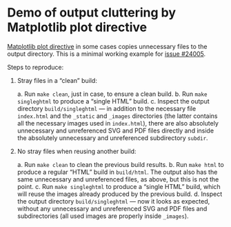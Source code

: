# Demo of output cluttering by Matplotlib plot directive

[Matplotlib plot directive](https://matplotlib.org/stable/api/sphinxext_plot_directive_api.html)
in some cases copies unnecessary files to the output directory.
This is a minimal working example for
[issue #24005](https://github.com/matplotlib/matplotlib/issues/24005).

Steps to reproduce:

1. Stray files in a “clean” build:

   a. Run `make clean`, just in case, to ensure a clean build.
   b. Run `make singleghtml` to produce a “single HTML” build.
   c. Inspect the output directory `build/singleghtml` — in addition to the
      necessary file `index.html` and the `_static` and `_images` directories
      (the latter contains all the necessary images used in `index.html`),
      there are also absolutely unnecessary and unreferenced SVG and PDF files
      directly and inside the absolutely unnecessary and unreferenced
      subdirectory `subdir`.

2. No stray files when reusing another build:

   a. Run `make clean` to clean the previous build results.
   b. Run `make html` to produce a regular “HTML” build in `build/html`.
      The output also has the same unnecessary and unreferenced files, as
      above, but this is not the point.
   c. Run `make singleghtml` to produce a “single HTML” build, which will reuse
      the images already produced by the previous build.
   d. Inspect the output directory `build/singleghtml` — now it looks as
      expected, without any unnecessary and unreferenced SVG and PDF files and
      subdirectories (all used images are properly inside `_images`).

